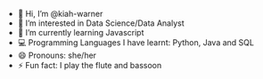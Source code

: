 - 👋 Hi, I’m @kiah-warner
- 👀 I’m interested in Data Science/Data Analyst
- 🌱 I’m currently learning Javascript
- 💻 Programming Languages I have learnt: Python, Java and SQL
- 😄 Pronouns: she/her
- ⚡ Fun fact: I play the flute and bassoon

